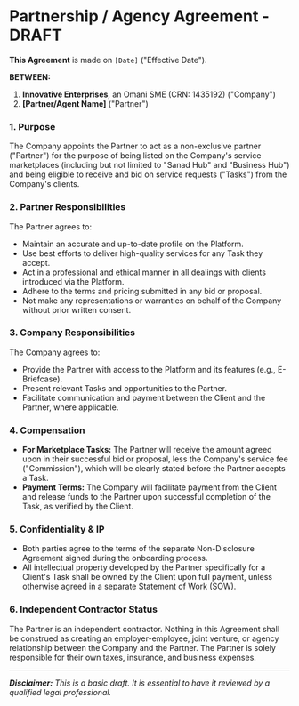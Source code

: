 
# Partnership / Agency Agreement - DRAFT

**This Agreement** is made on `[Date]` ("Effective Date").

**BETWEEN:**

1.  **Innovative Enterprises**, an Omani SME (CRN: 1435192) ("Company")
2.  **[Partner/Agent Name]** ("Partner")

### 1. Purpose
The Company appoints the Partner to act as a non-exclusive partner ("Partner") for the purpose of being listed on the Company's service marketplaces (including but not limited to "Sanad Hub" and "Business Hub") and being eligible to receive and bid on service requests ("Tasks") from the Company's clients.

### 2. Partner Responsibilities
The Partner agrees to:
- Maintain an accurate and up-to-date profile on the Platform.
- Use best efforts to deliver high-quality services for any Task they accept.
- Act in a professional and ethical manner in all dealings with clients introduced via the Platform.
- Adhere to the terms and pricing submitted in any bid or proposal.
- Not make any representations or warranties on behalf of the Company without prior written consent.

### 3. Company Responsibilities
The Company agrees to:
- Provide the Partner with access to the Platform and its features (e.g., E-Briefcase).
- Present relevant Tasks and opportunities to the Partner.
- Facilitate communication and payment between the Client and the Partner, where applicable.

### 4. Compensation
- **For Marketplace Tasks:** The Partner will receive the amount agreed upon in their successful bid or proposal, less the Company's service fee ("Commission"), which will be clearly stated before the Partner accepts a Task.
- **Payment Terms:** The Company will facilitate payment from the Client and release funds to the Partner upon successful completion of the Task, as verified by the Client.

### 5. Confidentiality & IP
- Both parties agree to the terms of the separate Non-Disclosure Agreement signed during the onboarding process.
- All intellectual property developed by the Partner specifically for a Client's Task shall be owned by the Client upon full payment, unless otherwise agreed in a separate Statement of Work (SOW).

### 6. Independent Contractor Status
The Partner is an independent contractor. Nothing in this Agreement shall be construed as creating an employer-employee, joint venture, or agency relationship between the Company and the Partner. The Partner is solely responsible for their own taxes, insurance, and business expenses.

---
***Disclaimer:** This is a basic draft. It is essential to have it reviewed by a qualified legal professional.*
